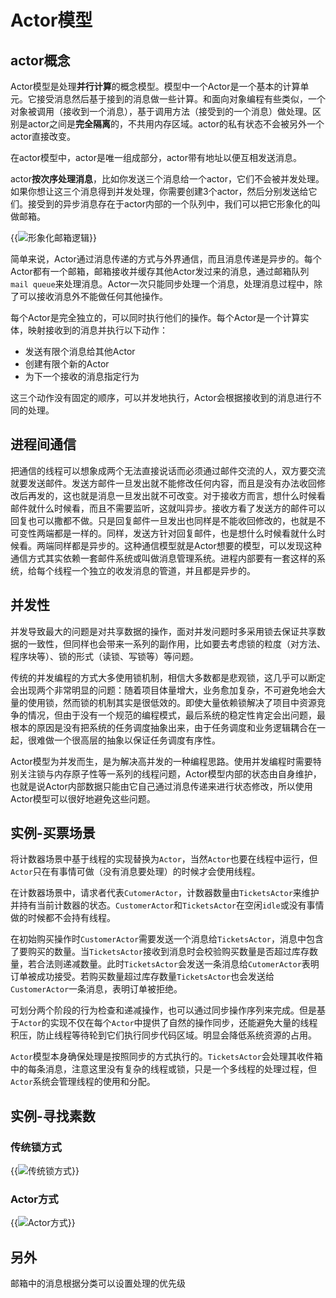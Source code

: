 # Actor模型


## actor概念

Actor模型是处理**并行计算**的概念模型。模型中一个Actor是一个基本的计算单元。它接受消息然后基于接到的消息做一些计算。和面向对象编程有些类似，一个对象被调用（接收到一个消息），基于调用方法（接受到的一个消息）做处理。区别是actor之间是**完全隔离**的，不共用内存区域。actor的私有状态不会被另外一个actor直接改变。

在actor模型中，actor是唯一组成部分，actor带有地址以便互相发送消息。

actor**按次序处理消息**，比如你发送三个消息给一个actor，它们不会被并发处理。如果你想让这三个消息得到并发处理，你需要创建3个actor，然后分别发送给它们。接受到的异步消息存在于actor内部的一个队列中，我们可以把它形象化的叫做邮箱。

{{<image src="https://i.loli.net/2020/12/26/Trhpbn7ocKm6szX.jpg" title="形象化邮箱逻辑">}}


简单来说，Actor通过消息传递的方式与外界通信，而且消息传递是异步的。每个Actor都有一个邮箱，邮箱接收并缓存其他Actor发过来的消息，通过邮箱队列`mail queue`来处理消息。Actor一次只能同步处理一个消息，处理消息过程中，除了可以接收消息外不能做任何其他操作。

每个Actor是完全独立的，可以同时执行他们的操作。每个Actor是一个计算实体，映射接收到的消息并执行以下动作：

- 发送有限个消息给其他Actor
- 创建有限个新的Actor
- 为下一个接收的消息指定行为

这三个动作没有固定的顺序，可以并发地执行，Actor会根据接收到的消息进行不同的处理。



## 进程间通信

把通信的线程可以想象成两个无法直接说话而必须通过邮件交流的人，双方要交流就要发送邮件。发送方邮件一旦发出就不能修改任何内容，而且是没有办法收回修改后再发的，这也就是消息一旦发出就不可改变。对于接收方而言，想什么时候看邮件就什么时候看，而且不需要监听，这就叫异步。接收方看了发送方的邮件可以回复也可以撒都不做。只是回复邮件一旦发出也同样是不能收回修改的，也就是不可变性两端都是一样的。同样，发送方针对回复邮件，也是想什么时候看就什么时候看。两端同样都是异步的。这种通信模型就是Actor想要的模型，可以发现这种通信方式其实依赖一套邮件系统或叫做消息管理系统。进程内部要有一套这样的系统，给每个线程一个独立的收发消息的管道，并且都是异步的。

##  并发性

并发导致最大的问题是对共享数据的操作，面对并发问题时多采用锁去保证共享数据的一致性，但同样也会带来一系列的副作用，比如要去考虑锁的粒度（对方法、程序块等）、锁的形式（读锁、写锁等）等问题。

传统的并发编程的方式大多使用锁机制，相信大多数都是悲观锁，这几乎可以断定会出现两个非常明显的问题：随着项目体量增大，业务愈加复杂，不可避免地会大量的使用锁，然而锁的机制其实是很低效的。即使大量依赖锁解决了项目中资源竞争的情况，但由于没有一个规范的编程模式，最后系统的稳定性肯定会出问题，最根本的原因是没有把系统的任务调度抽象出来，由于任务调度和业务逻辑耦合在一起，很难做一个很高层的抽象以保证任务调度有序性。

Actor模型为并发而生，是为解决高并发的一种编程思路。使用并发编程时需要特别关注锁与内存原子性等一系列的线程问题，Actor模型内部的状态由自身维护，也就是说Actor内部数据只能由它自己通过消息传递来进行状态修改，所以使用Actor模型可以很好地避免这些问题。



## 实例-买票场景

将计数器场景中基于线程的实现替换为`Actor`，当然`Actor`也要在线程中运行，但`Actor`只在有事情可做（没有消息要处理）的时候才会使用线程。

在计数器场景中，请求者代表`CutomerActor`，计数器数量由`TicketsActor`来维护并持有当前计数器的状态。`CustomerActor`和`TicketsActor`在空闲`idle`或没有事情做的时候都不会持有线程。

在初始购买操作时`CustomerActor`需要发送一个消息给`TicketsActor`，消息中包含了要购买的数量。当`TicketsActor`接收到消息时会校验购买数量是否超过库存数量，若合法则递减数量。此时`TicketsActor`会发送一条消息给`CutomerActor`表明订单被成功接受。若购买数量超过库存数量`TicketsActor`也会发送给`CustomerActor`一条消息，表明订单被拒绝。

可划分两个阶段的行为检查和递减操作，也可以通过同步操作序列来完成。但是基于`Actor`的实现不仅在每个`Actor`中提供了自然的操作同步，还能避免大量的线程积压，防止线程等待轮到它们执行同步代码区域。明显会降低系统资源的占用。

`Actor`模型本身确保处理是按照同步的方式执行的。`TicketsActor`会处理其收件箱中的每条消息，注意这里没有复杂的线程或锁，只是一个多线程的处理过程，但`Actor`系统会管理线程的使用和分配。



## 实例-寻找素数

### 传统锁方式

{{<image src="https://i.loli.net/2020/12/26/QfBPyEnHgrFzdkj.png" title="传统锁方式">}}


### Actor方式

{{<image src="https://i.loli.net/2020/12/26/mk2MaFlVpTofCRr.png" title="Actor方式">}}


## 另外

邮箱中的消息根据分类可以设置处理的优先级
